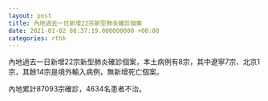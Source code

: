 ```yaml
---
layout: post
title: 內地過去一日新增22宗新型肺炎確診個案
date: 2021-01-02 08:37:19.000000000 +08:00
categories: rthk
---
```


內地過去一日新增22宗新型肺炎確診個案，本土病例有8宗，其中遼寧7宗、北京1宗，其餘14宗是境外輸入病例，無新增死亡個案。

內地累計87093宗確診，4634名患者不治。
